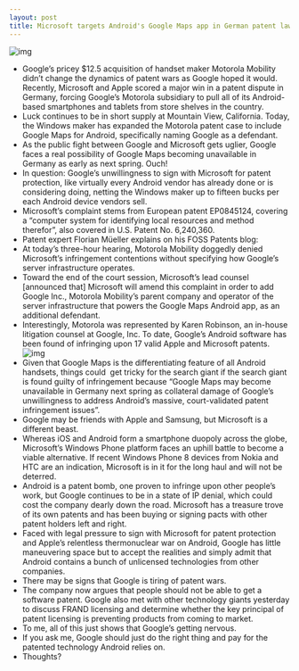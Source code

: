 ```yaml
---
layout: post
title: Microsoft targets Android's Google Maps app in German patent lawsuit
---
```

![img](http://media.idownloadblog.com/wp-content/uploads/2012/10/Google-Microsoft-fight-001.jpg)
* Google’s pricey $12.5 acquisition of handset maker Motorola Mobility didn’t change the dynamics of patent wars as Google hoped it would. Recently, Microsoft and Apple scored a major win in a patent dispute in Germany, forcing Google’s Motorola subsidiary to pull all of its Android-based smartphones and tablets from store shelves in the country.
* Luck continues to be in short supply at Mountain View, California. Today, the Windows maker has expanded the Motorola patent case to include Google Maps for Android, specifically naming Google as a defendant.
* As the public fight between Google and Microsoft gets uglier, Google faces a real possibility of Google Maps becoming unavailable in Germany as early as next spring. Ouch!
* In question: Google’s unwillingness to sign with Microsoft for patent protection, like virtually every Android vendor has already done or is considering doing, netting the Windows maker up to fifteen bucks per each Android device vendors sell.
* Microsoft’s complaint stems from European patent EP0845124, covering a “computer system for identifying local resources and method therefor”, also covered in U.S. Patent No. 6,240,360.
* Patent expert Florian Müeller explains on his FOSS Patents blog:
* At today’s three-hour hearing, Motorola Mobility doggedly denied Microsoft’s infringement contentions without specifying how Google’s server infrastructure operates.
* Toward the end of the court session, Microsoft’s lead counsel [announced that] Microsoft will amend this complaint in order to add Google Inc., Motorola Mobility’s parent company and operator of the server infrastructure that powers the Google Maps Android app, as an additional defendant.
* Interestingly, Motorola was represented by Karen Robinson, an in-house litigation counsel at Google, Inc. To date, Google’s Android software has been found of infringing upon 17 valid Apple and Microsoft patents.
![img](http://media.idownloadblog.com/wp-content/uploads/2012/10/Google-Maps-for-Android-teaser.jpg)
* Given that Google Maps is the differentiating feature of all Android handsets, things could  get tricky for the search giant if the search giant is found guilty of infringement because “Google Maps may become unavailable in Germany next spring as collateral damage of Google’s unwillingness to address Android’s massive, court-validated patent infringement issues”.
* Google may be friends with Apple and Samsung, but Microsoft is a different beast.
* Whereas iOS and Android form a smartphone duopoly across the globe, Microsoft’s Windows Phone platform faces an uphill battle to become a viable alternative. If recent Windows Phone 8 devices from Nokia and HTC are an indication, Microsoft is in it for the long haul and will not be deterred.
* Android is a patent bomb, one proven to infringe upon other people’s work, but Google continues to be in a state of IP denial, which could cost the company dearly down the road. Microsoft has a treasure trove of its own patents and has been buying or signing pacts with other patent holders left and right.
* Faced with legal pressure to sign with Microsoft for patent protection and Apple’s relentless thermonuclear war on Android, Google has little maneuvering space but to accept the realities and simply admit that Android contains a bunch of unlicensed technologies from other companies.
* There may be signs that Google is tiring of patent wars.
* The company now argues that people should not be able to get a software patent. Google also met with other technology giants yesterday to discuss FRAND licensing and determine whether the key principal of patent licensing is preventing products from coming to market.
* To me, all of this just shows that Google’s getting nervous.
* If you ask me, Google should just do the right thing and pay for the patented technology Android relies on.
* Thoughts?

